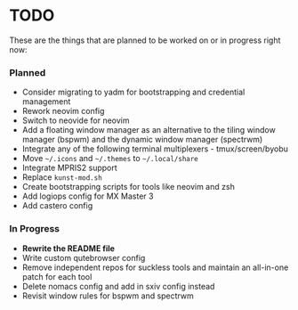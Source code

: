 # TODO

These are the things that are planned to be worked on or in progress right now:

### Planned

 * Consider migrating to yadm for bootstrapping and credential management
 * Rework neovim config
 * Switch to neovide for neovim
 * Add a floating window manager as an alternative to the tiling window manager (bspwm) and the dynamic window manager (spectrwm)
 * Integrate any of the following terminal multiplexers - tmux/screen/byobu
 * Move `~/.icons` and `~/.themes` to `~/.local/share`
 * Integrate MPRIS2 support
 * Replace `kunst-mod.sh`
 * Create bootstrapping scripts for tools like neovim and zsh
 * Add logiops config for MX Master 3
 * Add castero config

### In Progress

 * **Rewrite the README file**
 * Write custom qutebrowser config
 * Remove independent repos for suckless tools and maintain an all-in-one patch for each tool
 * Delete nomacs config and add in sxiv config instead
 * Revisit window rules for bspwm and spectrwm
